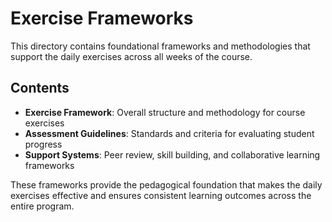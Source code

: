 # Exercise Frameworks

This directory contains foundational frameworks and methodologies that support the daily exercises across all weeks of the course.

## Contents

- **Exercise Framework**: Overall structure and methodology for course exercises
- **Assessment Guidelines**: Standards and criteria for evaluating student progress
- **Support Systems**: Peer review, skill building, and collaborative learning frameworks

These frameworks provide the pedagogical foundation that makes the daily exercises effective and ensures consistent learning outcomes across the entire program.